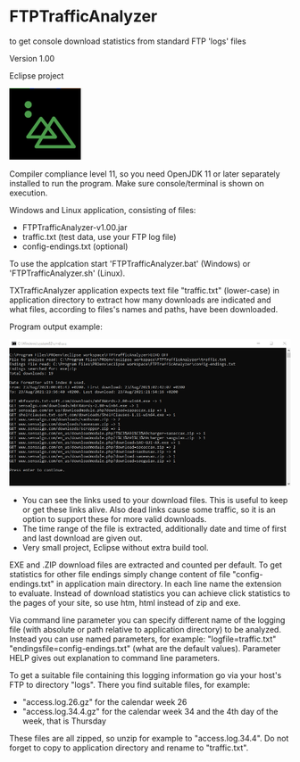 # FTPTrafficAnalyzer
to get console download statistics from standard FTP 'logs' files

Version 1.00

Eclipse project

<img src="FTPTrafficAnalyzer128.png" alt="program icon"> 

Compiler compliance level 11, so you need OpenJDK 11 or later separately installed to run
the program. Make sure console/terminal is shown on execution.

Windows and Linux application, consisting of files:
- FTPTrafficAnalyzer-v1.00.jar
- traffic.txt (test data, use your FTP log file)
- config-endings.txt (optional)

To use the applcation start 'FTPTrafficAnalyzer.bat' (Windows) or 'FTPTrafficAnalyzer.sh' (Linux).

TXTrafficAnalyzer application expects text file "traffic.txt" (lower-case) in application directory
to extract how many downloads are indicated and what files, according to
files's names and paths, have been downloaded.

Program output example:

<img src="program-output.jpg" alt="program output to console">
 
- You can see the links used to your download files.
  This is useful to keep or get these links alive. Also dead links
  cause some traffic, so it is an option to support these
  for more valid downloads.
- The time range of the file is extracted, additionally date and time
  of first and last download are given out. 
- Very small project, Eclipse without extra build tool.
 
EXE and .ZIP download files are extracted and counted per default.
To get statistics for other file endings simply change content of file "config-endings.txt"
in application main directory. In each line name the extension to evaluate.
Instead of download statistics you can achieve click statistics to the pages of your site,
so use htm, html instead of zip and exe.
 
Via command line parameter you can specify different name of the logging file
(with absolute or path relative to application directory) to be analyzed.
Instead you can use named parameters, for example:
"logfile=traffic.txt" "endingsfile=config-endings.txt"
(what are the default values). Parameter HELP gives out explanation to command line
parameters.
 
To get a suitable file containing this logging information go via your host's FTP to directory
"logs". There you find suitable files, for example:
- "access.log.26.gz" for the calendar week 26
- "access.log.34.4.gz" for the calendar week 34 and the 4th day of the week, that is Thursday

These files are all zipped, so unzip for example to "access.log.34.4".
Do not forget to copy to application directory and rename to "traffic.txt".
